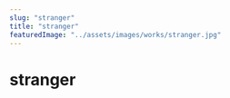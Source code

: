 ```yaml
---
slug: "stranger"
title: "stranger"
featuredImage: "../assets/images/works/stranger.jpg"
---
```


# stranger
